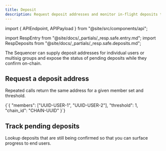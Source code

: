 ```yaml
---
title: Deposit
description: Request deposit addresses and monitor in-flight deposits through the Sequencer.
---
```


import { APIEndpoint, APIPayload } from "@site/src/components/api";

import RespEntry from "@site/docs/_partials/_resp.safe.entry.md";
import RespDeposits from "@site/docs/_partials/_resp.safe.deposits.md";

The Sequencer can supply deposit addresses for individual users or multisig groups and expose the
status of pending deposits while they confirm on-chain.

## Request a deposit address

Repeated calls return the same address for a given member set and threshold.

<APIEndpoint url="/safe/deposit/entries" method="POST" />

<APIPayload>
{`{
  "members": ["UUID-USER-1", "UUID-USER-2"],
  "threshold": 1,
  "chain_id": "CHAIN-UUID"
}`}
</APIPayload>

<RespEntry />

## Track pending deposits

Lookup deposits that are still being confirmed so that you can surface progress to end users.

<APIEndpoint url="/safe/deposits?asset=UUID&destination=ADDRESS&tag=TAG&offset=RFC3339NANO&limit=500" method="GET" />

<RespDeposits />
